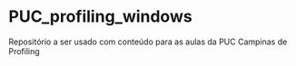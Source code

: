 # PUC_profiling_windows
Repositório a ser usado com conteúdo para as aulas da PUC Campinas de Profiling
